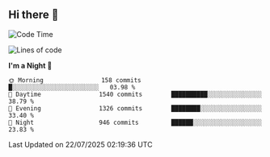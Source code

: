 ## Hi there 👋

<!--
**Wangmerlyn/Wangmerlyn** is a ✨ _special_ ✨ repository because its `README.md` (this file) appears on your GitHub profile.

Here are some ideas to get you started:

- 🔭 I’m currently working on ...
- 🌱 I’m currently learning ...
- 👯 I’m looking to collaborate on ...
- 🤔 I’m looking for help with ...
- 💬 Ask me about ...
- 📫 How to reach me: ...
- 😄 Pronouns: ...
- ⚡ Fun fact: ...
-->
<!--START_SECTION:waka-->
![Code Time](http://img.shields.io/badge/Code%20Time-429%20hrs%2034%20mins-blue)

![Lines of code](https://img.shields.io/badge/From%20Hello%20World%20I%27ve%20Written-20.2%20million%20lines%20of%20code-blue)

**I'm a Night 🦉** 

```text
🌞 Morning                158 commits         █░░░░░░░░░░░░░░░░░░░░░░░░   03.98 % 
🌆 Daytime                1540 commits        ██████████░░░░░░░░░░░░░░░   38.79 % 
🌃 Evening                1326 commits        ████████░░░░░░░░░░░░░░░░░   33.40 % 
🌙 Night                  946 commits         ██████░░░░░░░░░░░░░░░░░░░   23.83 % 
```



 Last Updated on 22/07/2025 02:19:36 UTC
<!--END_SECTION:waka-->
